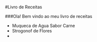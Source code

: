 
#Livro de Receitas

###Ola! Bem vindo ao meu livro de receitas

 - Muqueca de Agua Sabor Carne
 - Strogonof de Flores
 - 



